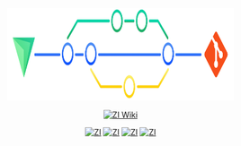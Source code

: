 <div align="center">
<p>
  <a href="https://github.com/z-shell/zi">
  <img src="https://github.com/z-shell/.github/raw/main/profile/img/z_git.png" alt="Logo" width="80%" height="165px" /></a>
</p>
  <p>

  <!--
  [![ZI Stats](https://repobeats.axiom.co/api/embed/1e1afffc6a6daa806a91f70670672f8cb537f52f.svg "Repobeats analytics image")](https://github.com/z-shell/zi)
  -->
  [![ZI Wiki](https://repobeats.axiom.co/api/embed/22b5c20547922a367a07014324273061ca71a472.svg "Repobeats analytics image")](https://github.com/z-shell/zw)

  </p><p>
    
  [![ZI](https://github-readme-stats.vercel.app/api/pin/?username=z-shell&repo=zi&card_width=150&theme=blue-green&layout=compact)](
https://github.com/z-shell/zi)
  [![ZI](https://github-readme-stats.vercel.app/api/pin/?username=z-shell&repo=zw&card_width=150&theme=blue-green&layout=compact)](
https://github.com/z-shell/zw)
  [![ZI](https://github-readme-stats.vercel.app/api/pin/?username=z-shell&repo=zannexes&card_width=150&theme=blue-green&layout=compact)](
https://github.com/z-shell/zannexes)
  [![ZI](https://github-readme-stats.vercel.app/api/pin/?username=z-shell&repo=zpackages&card_width=150&theme=blue-green&layout=compact)](
https://github.com/z-shell/zpackages)
  
  
</p></div>

